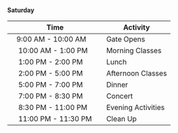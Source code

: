 **Saturday**

| Time | Activity |
|------|--------|
|    9:00 AM - 10:00 AM     | Gate Opens |
|     10:00 AM - 1:00 PM     | Morning Classes |
|     1:00 PM - 2:00 PM     | Lunch |
|     2:00 PM - 5:00 PM     | Afternoon Classes |
|     5:00 PM - 7:00 PM     | Dinner |
|     7:00 PM - 8:30 PM     | Concert |
|     8:30 PM - 11:00 PM     | Evening Activities |
|     11:00 PM - 11:30 PM     | Clean Up |
